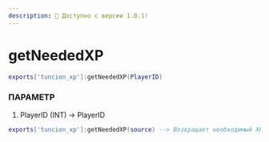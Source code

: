 ```yaml
---
description: 🔧 Доступно с версии 1.0.1!
---
```


# getNeededXP

```lua title="Синтаксис экспорта"
exports['tuncion_xp']:getNeededXP(PlayerID)
```

### ПАРАМЕТР

1. PlayerID <span className="color-blue">(INT)</span> <span className="color-orange">-> PlayerID</span>

```lua
exports['tuncion_xp']:getNeededXP(source) --> Возвращает необходимый XP для следующего ранга, например, 5XP
```
